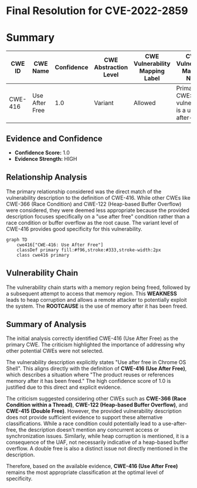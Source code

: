 # Final Resolution for CVE-2022-2859

# Summary
| CWE ID | CWE Name | Confidence | CWE Abstraction Level | CWE Vulnerability Mapping Label | CWE-Vulnerability Mapping Notes |
|---|---|---|---|---|---|
| CWE-416 | Use After Free | 1.0 | Variant | Allowed | Primary CWE: The vulnerability is a use-after-free. |

## Evidence and Confidence

*   **Confidence Score:** 1.0
*   **Evidence Strength:** HIGH

## Relationship Analysis
The primary relationship considered was the direct match of the vulnerability description to the definition of CWE-416. While other CWEs like CWE-366 (Race Condition) and CWE-122 (Heap-based Buffer Overflow) were considered, they were deemed less appropriate because the provided description focuses specifically on a "use after free" condition rather than a race condition or buffer overflow as the root cause. The variant level of CWE-416 provides good specificity for this vulnerability.

```mermaid
graph TD
    cwe416["CWE-416: Use After Free"]
    classDef primary fill:#f96,stroke:#333,stroke-width:2px
    class cwe416 primary
```

## Vulnerability Chain
The vulnerability chain starts with a memory region being freed, followed by a subsequent attempt to access that memory region. This **WEAKNESS** leads to heap corruption and allows a remote attacker to potentially exploit the system. The **ROOTCAUSE** is the use of memory after it has been freed.

## Summary of Analysis
The initial analysis correctly identified CWE-416 (Use After Free) as the primary CWE. The criticism highlighted the importance of addressing why other potential CWEs were not selected.

The vulnerability description explicitly states "Use after free in Chrome OS Shell". This aligns directly with the definition of **CWE-416 (Use After Free)**, which describes a situation where "The product reuses or references memory after it has been freed." The high confidence score of 1.0 is justified due to this direct and explicit evidence.

The criticism suggested considering other CWEs such as **CWE-366 (Race Condition within a Thread)**, **CWE-122 (Heap-based Buffer Overflow)**, and **CWE-415 (Double Free)**. However, the provided vulnerability description does not provide sufficient evidence to support these alternative classifications. While a race condition could potentially lead to a use-after-free, the description doesn't mention any concurrent access or synchronization issues. Similarly, while heap corruption is mentioned, it is a consequence of the UAF, not necessarily indicative of a heap-based buffer overflow. A double free is also a distinct issue not directly mentioned in the description.

Therefore, based on the available evidence, **CWE-416 (Use After Free)** remains the most appropriate classification at the optimal level of specificity.